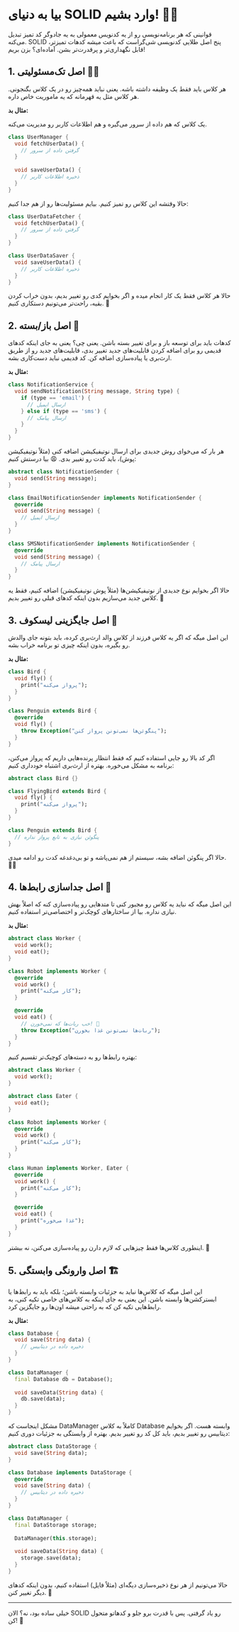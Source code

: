   
# بیا به دنیای SOLID وارد بشیم! 🎩✨

قوانینی که هر برنامه‌نویسی رو از یه کدنویس معمولی به یه جادوگر کد تمیز تبدیل می‌کنه. SOLID پنج اصل طلایی کدنویسی شی‌گراست که باعث میشه کدهات تمیزتر، قابل نگهداری‌تر و پرقدرت‌تر بشن. 
آماده‌ای؟ بزن بریم!

## 1. اصل تک‌مسئولیتی 🦸‍♂️

هر کلاس باید فقط یک وظیفه داشته باشه.
یعنی نباید همه‌چیز رو در یک کلاس بگنجونی. 
هر کلاس مثل یه قهرمانه که یه ماموریت خاص داره.

**مثال بد:**

یک کلاس که هم داده از سرور می‌گیره و هم اطلاعات کاربر رو مدیریت می‌کنه.

```dart
class UserManager {
  void fetchUserData() {
    // گرفتن داده از سرور
  }
  
  void saveUserData() {
    // ذخیره اطلاعات کاربر
  }
}
```

حالا وقتشه این کلاس رو تمیز کنیم. بیایم مسئولیت‌ها رو از هم جدا کنیم:

```dart
class UserDataFetcher {
  void fetchUserData() {
    // گرفتن داده از سرور
  }
}

class UserDataSaver {
  void saveUserData() {
    // ذخیره اطلاعات کاربر
  }
}
```

حالا هر کلاس فقط یک کار انجام میده و اگر بخوایم کدی رو تغییر بدیم، بدون خراب کردن بقیه، راحت‌تر می‌تونیم دستکاری کنیم. 🔧

## 2. اصل باز/بسته 💼

کدهات باید برای توسعه باز و برای تغییر بسته باشن. 
یعنی چی؟ یعنی به جای اینکه کدهای قدیمی رو برای اضافه کردن قابلیت‌های جدید تغییر بدی، قابلیت‌های جدید رو از طریق ارث‌بری یا پیاده‌سازی اضافه کن. کد قدیمی نباید دست‌کاری بشه.

**مثال بد:**

```dart
class NotificationService {
  void sendNotification(String message, String type) {
    if (type == 'email') {
      // ارسال ایمیل
    } else if (type == 'sms') {
      // ارسال پیامک
    }
  }
}
```

هر بار که می‌خوای روش جدیدی برای ارسال نوتیفیکیشن اضافه کنی (مثلاً نوتیفیکیشن پوش)، باید کدت رو تغییر بدی. 😩 بیا درستش کنیم:

```dart
abstract class NotificationSender {
  void send(String message);
}

class EmailNotificationSender implements NotificationSender {
  @override
  void send(String message) {
    // ارسال ایمیل
  }
}

class SMSNotificationSender implements NotificationSender {
  @override
  void send(String message) {
    // ارسال پیامک
  }
}
```

حالا اگر بخوایم نوع جدیدی از نوتیفیکیشن‌ها (مثلاً پوش نوتیفیکیشن) اضافه کنیم، فقط یه کلاس جدید می‌سازیم بدون اینکه کدهای قبلی رو تغییر بدیم. 🎉

## 3. اصل جایگزینی لیسکوف 🧠

این اصل میگه که اگر یه کلاس فرزند از کلاس والد ارث‌بری کرده، باید بتونه جای والدش رو بگیره، بدون اینکه چیزی تو برنامه خراب بشه.

**مثال بد:**

```dart
class Bird {
  void fly() {
    print("پرواز می‌کنه");
  }
}

class Penguin extends Bird {
  @override
  void fly() {
    throw Exception("پنگوئن‌ها نمی‌تونن پرواز کنن");
  }
}
```

اگر کد بالا رو جایی استفاده کنیم که فقط انتظار پرنده‌هایی داریم که پرواز می‌کنن، برنامه به مشکل می‌خوره. 
بهتره از ارث‌بری اشتباه خودداری کنیم:

```dart
abstract class Bird {}

class FlyingBird extends Bird {
  void fly() {
    print("پرواز می‌کنه");
  }
}

class Penguin extends Bird {
  // پنگوئن نیازی به تابع پرواز نداره
}
```

حالا اگر پنگوئن اضافه بشه، سیستم از هم نمی‌پاشه و تو بی‌دغدغه کدت رو ادامه میدی. 🐧💨

## 4. اصل جداسازی رابط‌ها 📐

این اصل میگه که نباید یه کلاس رو مجبور کنی تا متدهایی رو پیاده‌سازی کنه که اصلاً بهش نیازی نداره.
بیا از ساختارهای کوچک‌تر و اختصاصی‌تر استفاده کنیم.

**مثال بد:**

```dart
abstract class Worker {
  void work();
  void eat();
}

class Robot implements Worker {
  @override
  void work() {
    print("کار می‌کنه");
  }

  @override
  void eat() {
    // خب ربات‌ها که نمی‌خورن! 🤖
    throw Exception("ربات‌ها نمی‌تونن غذا بخورن");
  }
}
```

بهتره رابط‌ها رو به دسته‌های کوچیک‌تر تقسیم کنیم:

```dart
abstract class Worker {
  void work();
}

abstract class Eater {
  void eat();
}

class Robot implements Worker {
  @override
  void work() {
    print("کار می‌کنه");
  }
}

class Human implements Worker, Eater {
  @override
  void work() {
    print("کار می‌کنه");
  }

  @override
  void eat() {
    print("غذا می‌خوره");
  }
}
```

اینطوری کلاس‌ها فقط چیزهایی که لازم دارن رو پیاده‌سازی می‌کنن، نه بیشتر. 🔧

## 5. اصل وارونگی وابستگی 🏗️

این اصل میگه که کلاس‌ها نباید به جزئیات وابسته باشن؛ بلکه باید به رابط‌ها یا ابسترکشن‌ها وابسته باشن. 
این یعنی به جای اینکه به کلاس‌های خاصی تکیه کنی، به رابط‌هایی تکیه کن که به راحتی میشه اون‌ها رو جایگزین کرد.

**مثال بد:**

```dart
class Database {
  void save(String data) {
    // ذخیره داده در دیتابیس
  }
}

class DataManager {
  final Database db = Database();
  
  void saveData(String data) {
    db.save(data);
  }
}
```

مشکل اینجاست که DataManager کاملاً به کلاس Database وابسته‌ هست. 
اگر بخوایم دیتابیس رو تغییر بدیم، باید کل کد رو تغییر بدیم. 
بهتره از وابستگی به جزئیات دوری کنیم:

```dart
abstract class DataStorage {
  void save(String data);
}

class Database implements DataStorage {
  @override
  void save(String data) {
    // ذخیره داده در دیتابیس
  }
}

class DataManager {
  final DataStorage storage;
  
  DataManager(this.storage);
  
  void saveData(String data) {
    storage.save(data);
  }
}
```

حالا می‌تونیم از هر نوع ذخیره‌سازی دیگه‌ای (مثلاً فایل) استفاده کنیم، بدون اینکه کدهای دیگر تغییر کنن. 🔄

---

خیلی ساده بود، نه؟
الان SOLID رو یاد گرفتی. پس با قدرت برو جلو و کدهاتو متحول کن! 🚀
